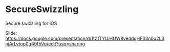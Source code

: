 # SecureSwizzling
Secure swizzling for iOS

Slide: https://docs.google.com/presentation/d/1tz1TYUiHUW8veddgHF03n0u2L3njArLvtop0g40fbVo/edit?usp=sharing
